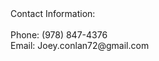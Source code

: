 <html>
  <head>
        Contact Information:
    <br>
    <br>
  </head>
  <body>
    Phone: (978) 847-4376
    <br>
    Email: Joey.conlan72@gmail.com
  </body>
</html>
